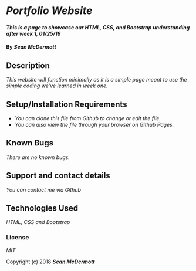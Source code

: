 # _Portfolio Website_

#### _This is a page to showcase our HTML, CSS, and Bootstrap understanding after week 1, 01/25/18_

#### By _**Sean McDermott**_

## Description

_This website will function minimally as it is a simple page meant to use the simple coding we've learned in week one._

## Setup/Installation Requirements

* _You can clone this file from Github to change or edit the file._
* _You can also view the file through your browser on Github Pages._


## Known Bugs

_There are no known bugs._

## Support and contact details

_You can contact me via Github_

## Technologies Used

_HTML, CSS and Bootstrap_

### License

*MIT*

Copyright (c) 2018 **_Sean McDermott_**

